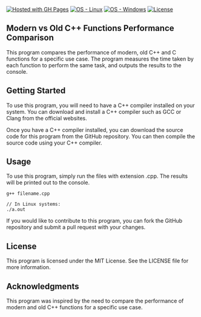 [![Hosted with GH Pages](https://img.shields.io/badge/Hosted_with-GitHub_Pages-blue?logo=github&logoColor=white)](https://pages.github.com/ "Go to GitHub Pages homepage")
[![OS - Linux](https://img.shields.io/badge/OS-Linux-blue?logo=linux&logoColor=white)](https://www.linux.org/ "Go to Linux homepage")
[![OS - Windows](https://img.shields.io/badge/OS-Windows-blue?logo=windows&logoColor=white)](https://www.microsoft.com/ "Go to Microsoft homepage")
<a href="#license"><img src="https://img.shields.io/badge/License-MIT-blue" alt="License"></a>

## Modern vs Old C++ Functions Performance Comparison

This program compares the performance of modern, old C++ and C functions for a specific use case. The program measures the time taken by each function to perform the same task, and outputs the results to the console.

## Getting Started

To use this program, you will need to have a C++ compiler installed on your system. You can download and install a C++ compiler such as GCC or Clang from the official websites.

Once you have a C++ compiler installed, you can download the source code for this program from the GitHub repository. You can then compile the source code using your C++ compiler.

## Usage

To use this program, simply run the files with extension .cpp. The results will be printed out to the console.

```
g++ filename.cpp

// In Linux systems:
./a.out
```

If you would like to contribute to this program, you can fork the GitHub repository and submit a pull request with your changes.

## License

This program is licensed under the MIT License. See the LICENSE file for more information.

## Acknowledgments

This program was inspired by the need to compare the performance of modern and old C++ functions for a specific use case.
